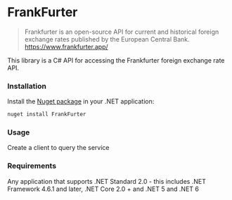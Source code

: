 # FrankFurter

> Frankfurter is an open-source API for current and historical foreign exchange rates published by the European Central Bank. 
> https://www.frankfurter.app/

This library is a C# API for accessing the Frankfurter foreign exchange rate API.

### Installation

Install the [Nuget package](tbc) in your .NET application:
```cmd
nuget install FrankFurter
```

### Usage

Create a client to query the service

### Requirements

Any application that supports .NET Standard 2.0 - this includes .NET Framework 4.6.1 and later, .NET Core 2.0 + and .NET 5 and .NET 6
